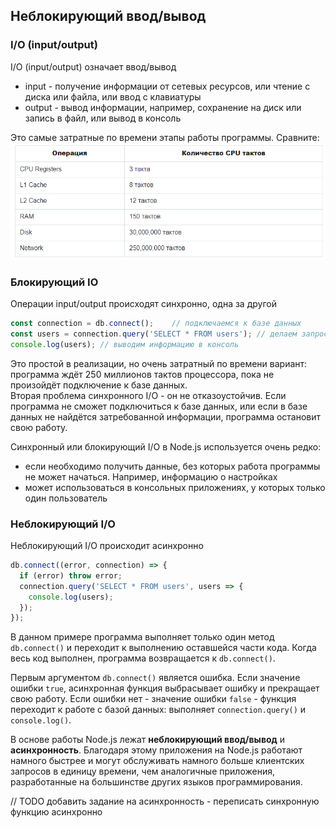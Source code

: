 ## Неблокирующий ввод/вывод

### I/O (input/output)
I/O (input/output) означает ввод/вывод
- input - получение информации от сетевых ресурсов, или чтение с диска или файла, или ввод с клавиатуры
- output - вывод информации, например, сохранение на диск или запись в файл, или вывод в консоль

Это самые затратные по времени этапы работы программы. Сравните:
![](../node/images/io.png)

### Блокирующий IO
Операции input/output происходят синхронно, одна за другой
```js
const connection = db.connect();	// подключаемся к базе данных
const users = connection.query('SELECT * FROM users'); // делаем запрос
console.log(users); // выводим информацию в консоль
```
Это простой в реализации, но очень затратный по времени вариант: программа ждёт 250 миллионов тактов процессора, пока не произойдёт подключение к базе данных.  
Вторая проблема синхронного I/O - он не отказоустойчив. Если программа не сможет подключиться к базе данных, или если в базе данных не найдётся затребованной информации, программа остановит свою работу.

Синхронный или блокирующий I/O в Node.js используется очень редко:
- если необходимо получить данные, без которых работа программы не может начаться. Например, информацию о настройках
- может использоваться в консольных приложениях, у которых только один пользователь

### Неблокирующий I/O
Неблокирующий I/O происходит асинхронно
```js
db.connect((error, connection) => {
  if (error) throw error;
  connection.query('SELECT * FROM users', users => {
    console.log(users);
  });
});
```
В данном примере программа выполняет только один метод `db.connect()` и переходит к выполнению оставшейся части кода. Когда весь код выполнен, программа возвращается к `db.connect()`.

Первым аргументом `db.connect()` является ошибка. Если значение ошибки `true`, асинхронная функция выбрасывает ошибку и прекращает свою работу. Если ошибки нет - значение ошибки `false` - функция переходит к работе с базой данных: выполняет `connection.query()` и `console.log()`.

В основе работы Node.js лежат **неблокирующий ввод/вывод** и **асинхронность**. Благодаря этому приложения на Node.js работают намного быстрее и могут обслуживать намного больше клиентских запросов в единицу времени, чем аналогичные приложения, разработанные на большинстве других языков программирования.

// TODO добавить задание на асинхронность - переписать синхронную функцию асинхронно